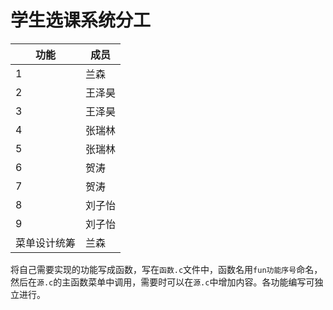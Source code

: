 # 学生选课系统分工
功能|成员
-|-
1|兰森
2|王泽昊
3|王泽昊
4|张瑞林
5|张瑞林
6|贺涛
7|贺涛
8|刘子怡
9|刘子怡
菜单设计统筹|兰森

将自己需要实现的功能写成函数，写在`函数.c`文件中，函数名用`fun功能序号`命名，然后在`源.c`的主函数菜单中调用，需要时可以在`源.c`中增加内容。各功能编写可独立进行。